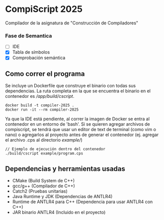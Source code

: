# CompiScript 2025
Compilador de la asignatura de "Construcción de Compiladores"

### Fase de Semantica

- [ ] IDE
- [x] Tabla de símbolos
- [x] Comprobación semántica

## Como correr el programa
Se incluye un Dockerfile que construye el binario con todas sus dependencias. La ruta completa en la que se encuentra el binario en el contenedor es */app/build/cscript*.
```
docker build -t compiler-2025 .
docker run -it --rm compiler-2025
```

Ya que la IDE está pendiente, al correr la imagen de Docker se entra al contenedor en un entorno de 'bash'. Si se quieren agregar archivos de compiscript, se tendrá que usar un editor de text de terminal (como vim o nano) o agregarlos al proyecto antes de generar el contenedor (ej. agregar el archivo .cps al directorio *example/*)
```
// Ejemplo de ejecución dentro del contenedor
./build/cscript example/program.cps
```

## Dependencias y herramientas usadas

- CMake (Build System de C++)
- gcc/g++ (Compilador de C++)
- Catch2 (Pruebas unitarias)
- Java Runtime y JDK (Dependencias de ANTLR4)
- Runtime de ANTLR4 para C++ (Dependencia para usar ANTLR4 con C++)
- JAR binario ANTLR4 (Incluido en el proyecto)